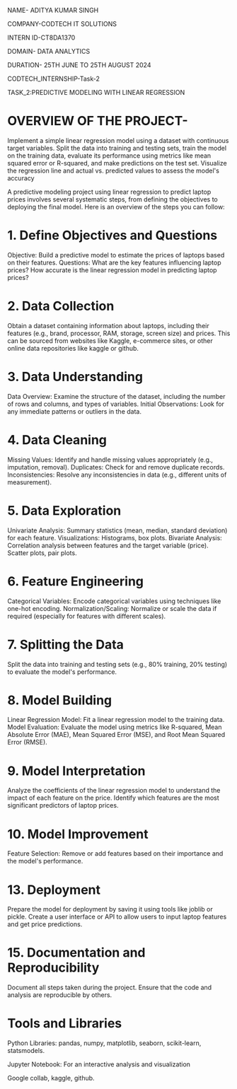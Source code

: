 NAME- ADITYA KUMAR SINGH

COMPANY-CODTECH IT SOLUTIONS

INTERN ID-CT8DA1370

DOMAIN- DATA ANALYTICS

DURATION- 25TH JUNE TO 25TH AUGUST 2024


CODTECH_INTERNSHIP-Task-2

TASK_2:PREDICTIVE MODELING WITH LINEAR REGRESSION

# OVERVIEW OF THE PROJECT-
Implement a simple linear regression model using a dataset with continuous
target variables. Split the data into training and testing sets, train the model on
the training data, evaluate its performance using metrics like mean squared
error or R-squared, and make predictions on the test set. Visualize the
regression line and actual vs. predicted values to assess the model's accuracy

A predictive modeling project using linear regression to predict laptop prices involves several systematic steps, from defining the objectives to deploying the final model. Here is an overview of the steps you can follow:

# 1. Define Objectives and Questions
Objective: Build a predictive model to estimate the prices of laptops based on their features.
Questions:
What are the key features influencing laptop prices?
How accurate is the linear regression model in predicting laptop prices?
# 2. Data Collection
Obtain a dataset containing information about laptops, including their features (e.g., brand, processor, RAM, storage, screen size) and prices. This can be sourced from websites like Kaggle, e-commerce sites, or other online data repositories like kaggle or github.
# 3. Data Understanding
Data Overview: Examine the structure of the dataset, including the number of rows and columns, and types of variables.
Initial Observations: Look for any immediate patterns or outliers in the data.
# 4. Data Cleaning
Missing Values: Identify and handle missing values appropriately (e.g., imputation, removal).
Duplicates: Check for and remove duplicate records.
Inconsistencies: Resolve any inconsistencies in data (e.g., different units of measurement).
# 5. Data Exploration
Univariate Analysis:
Summary statistics (mean, median, standard deviation) for each feature.
Visualizations: Histograms, box plots.
Bivariate Analysis:
Correlation analysis between features and the target variable (price).
Scatter plots, pair plots.
# 6. Feature Engineering
Categorical Variables: Encode categorical variables using techniques like one-hot encoding.
Normalization/Scaling: Normalize or scale the data if required (especially for features with different scales).
# 7. Splitting the Data
Split the data into training and testing sets (e.g., 80% training, 20% testing) to evaluate the model's performance.
# 8. Model Building
Linear Regression Model: Fit a linear regression model to the training data.
Model Evaluation: Evaluate the model using metrics like R-squared, Mean Absolute Error (MAE), Mean Squared Error (MSE), and Root Mean Squared Error (RMSE).
# 9. Model Interpretation
Analyze the coefficients of the linear regression model to understand the impact of each feature on the price.
Identify which features are the most significant predictors of laptop prices.
# 10. Model Improvement
Feature Selection: Remove or add features based on their importance and the model's performance.
# 13. Deployment
Prepare the model for deployment by saving it using tools like joblib or pickle.
Create a user interface or API to allow users to input laptop features and get price predictions.
# 15. Documentation and Reproducibility
Document all steps taken during the project.
Ensure that the code and analysis are reproducible by others.
# Tools and Libraries
Python Libraries: pandas, numpy, matplotlib, seaborn, scikit-learn, statsmodels.

Jupyter Notebook: For an interactive analysis and visualization

Google collab, kaggle, github.
